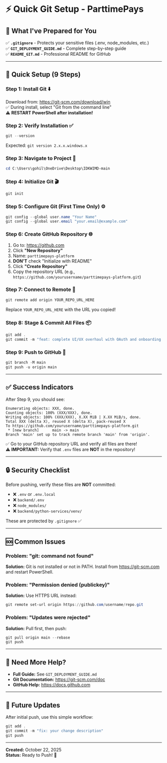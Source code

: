 # ⚡ Quick Git Setup - ParttimePays

## 🎯 What I've Prepared for You

✅ **`.gitignore`** - Protects your sensitive files (.env, node_modules, etc.)  
✅ **`GIT_DEPLOYMENT_GUIDE.md`** - Complete step-by-step guide  
✅ **`README_GIT.md`** - Professional README for GitHub  

---

## 🚀 Quick Setup (9 Steps)

### **Step 1: Install Git** ⬇️
Download from: https://git-scm.com/download/win  
✅ During install, select "Git from the command line"  
⚠️ **RESTART PowerShell after installation!**

### **Step 2: Verify Installation** ✅
```powershell
git --version
```
Expected: `git version 2.x.x.windows.x`

### **Step 3: Navigate to Project** 📁
```powershell
cd C:\Users\gohil\OneDrive\Desktop\IDKWIMD-main
```

### **Step 4: Initialize Git** 🎬
```powershell
git init
```

### **Step 5: Configure Git (First Time Only)** ⚙️
```powershell
git config --global user.name "Your Name"
git config --global user.email "your.email@example.com"
```

### **Step 6: Create GitHub Repository** 🌐
1. Go to: https://github.com
2. Click **"New Repository"**
3. Name: `parttimepays-platform`
4. **DON'T** check "Initialize with README"
5. Click **"Create Repository"**
6. Copy the repository URL (e.g., `https://github.com/yourusername/parttimepays-platform.git`)

### **Step 7: Connect to Remote** 🔗
```powershell
git remote add origin YOUR_REPO_URL_HERE
```
Replace `YOUR_REPO_URL_HERE` with the URL you copied!

### **Step 8: Stage & Commit All Files** 📦
```powershell
git add .
git commit -m "feat: complete UI/UX overhaul with OAuth and onboarding wizards"
```

### **Step 9: Push to GitHub** 🚀
```powershell
git branch -M main
git push -u origin main
```

---

## ✅ Success Indicators

After Step 9, you should see:
```
Enumerating objects: XXX, done.
Counting objects: 100% (XXX/XXX), done.
Writing objects: 100% (XXX/XXX), X.XX MiB | X.XX MiB/s, done.
Total XXX (delta X), reused X (delta X), pack-reused X
To https://github.com/yourusername/parttimepays-platform.git
 * [new branch]      main -> main
Branch 'main' set up to track remote branch 'main' from 'origin'.
```

✅ Go to your GitHub repository URL and verify all files are there!  
⚠️ **IMPORTANT:** Verify that `.env` files are **NOT** in the repository!

---

## 🔒 Security Checklist

Before pushing, verify these files are **NOT** committed:
- ❌ `.env` or `.env.local`
- ❌ `backend/.env`
- ❌ `node_modules/`
- ❌ `backend/python-services/venv/`

These are protected by `.gitignore` ✅

---

## 🆘 Common Issues

### **Problem: "git: command not found"**
**Solution:** Git is not installed or not in PATH. Install from https://git-scm.com and restart PowerShell.

### **Problem: "Permission denied (publickey)"**
**Solution:** Use HTTPS URL instead:
```powershell
git remote set-url origin https://github.com/username/repo.git
```

### **Problem: "Updates were rejected"**
**Solution:** Pull first, then push:
```powershell
git pull origin main --rebase
git push
```

---

## 📖 Need More Help?

- **Full Guide:** See `GIT_DEPLOYMENT_GUIDE.md`
- **Git Documentation:** https://git-scm.com/doc
- **GitHub Help:** https://docs.github.com

---

## 📝 Future Updates

After initial push, use this simple workflow:

```powershell
git add .
git commit -m "fix: your change description"
git push
```

---

**Created:** October 22, 2025  
**Status:** Ready to Push! 🚀



